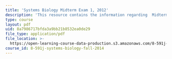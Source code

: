 ```yaml
---
title: 'Systems Biology Midterm Exam 1, 2012'
description: 'This resource contains the information regarding  Midterm Exam 1, 2012.'
type: course
layout: pdf
uid: 8a7986717bfda3a9bb21b8532ea0de29
file_type: application/pdf
file_location: >-
  https://open-learning-course-data-production.s3.amazonaws.com/8-591j-systems-biology-fall-2014/8a7986717bfda3a9bb21b8532ea0de29_MIT8_591JF14_Exam1_2012.pdf
course_id: 8-591j-systems-biology-fall-2014
---
```

